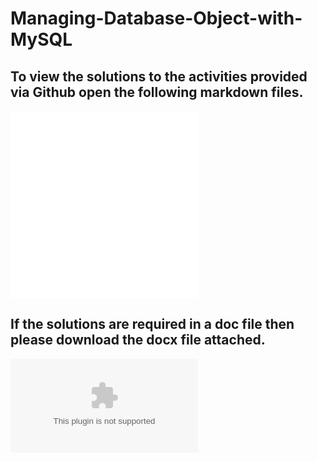 # Managing-Database-Object-with-MySQL

## To view the solutions to the activities provided via Github open the following markdown files.
![Fundamentals](\Activities_Fundamentals_Solution.md)
![Advanced](\Activities_AdvancedQueries_Solution.md)
## If the solutions are required in a doc file then please download the docx file attached.
![Document](\SQL%20Activities%20with%20Solution.docx)